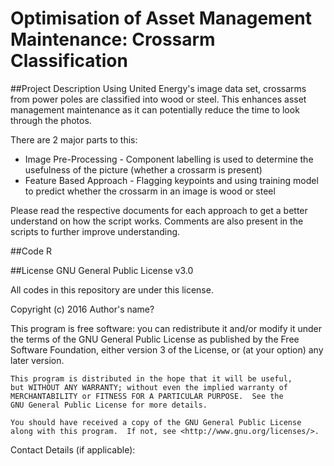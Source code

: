 # **Optimisation of Asset Management Maintenance: Crossarm Classification**


##Project Description
Using United Energy's image data set, crossarms from power poles are classified into wood or steel. This enhances asset management maintenance as it can potentially reduce the time to look through the photos. 

There are 2 major parts to this:
* Image Pre-Processing - Component labelling is used to determine the usefulness of the picture (whether a crossarm is present)
* Feature Based Approach - Flagging keypoints and using training model to predict whether the crossarm in an image is wood or steel

Please read the respective documents for each approach to get a better understand on how the script works. Comments are also present in the scripts to further improve understanding.

##Code
R

##License
GNU General Public License v3.0

All codes in this repository are under this license. 

Copyright (c) 2016 Author's name?

This program is free software: you can redistribute it and/or modify
    it under the terms of the GNU General Public License as published by
    the Free Software Foundation, either version 3 of the License, or
    (at your option) any later version.

    This program is distributed in the hope that it will be useful,
    but WITHOUT ANY WARRANTY; without even the implied warranty of
    MERCHANTABILITY or FITNESS FOR A PARTICULAR PURPOSE.  See the
    GNU General Public License for more details.

    You should have received a copy of the GNU General Public License
    along with this program.  If not, see <http://www.gnu.org/licenses/>.

Contact Details (if applicable):

